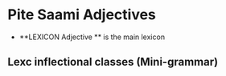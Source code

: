
# Pite Saami Adjectives

 * **LEXICON Adjective   ** is the main lexicon

## Lexc inflectional classes (Mini-grammar)






